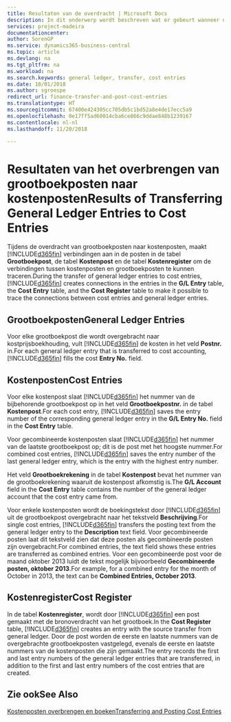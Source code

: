 ```yaml
---
title: Resultaten van de overdracht | Microsoft Docs
description: In dit onderwerp wordt beschreven wat er gebeurt wanneer u grootboekposten overbrengt naar kostenposten.
services: project-madeira
documentationcenter: 
author: SorenGP
ms.service: dynamics365-business-central
ms.topic: article
ms.devlang: na
ms.tgt_pltfrm: na
ms.workload: na
ms.search.keywords: general ledger, transfer, cost entries
ms.date: 10/01/2018
ms.author: sgroespe
redirect_url: finance-transfer-and-post-cost-entries
ms.translationtype: HT
ms.sourcegitcommit: 67400e424305cc705db5c1bd52a8e4de17ecc5a9
ms.openlocfilehash: 0e17ff5ad60014cba6ce866c9ddae848b1239167
ms.contentlocale: nl-nl
ms.lasthandoff: 11/20/2018

---
```

# <a name="results-of-transferring-general-ledger-entries-to-cost-entries"></a><span data-ttu-id="b83f6-103">Resultaten van het overbrengen van grootboekposten naar kostenposten</span><span class="sxs-lookup"><span data-stu-id="b83f6-103">Results of Transferring General Ledger Entries to Cost Entries</span></span>
<span data-ttu-id="b83f6-104">Tijdens de overdracht van grootboekposten naar kostenposten, maakt [!INCLUDE[d365fin](includes/d365fin_md.md)] verbindingen aan in de posten in de tabel **Grootboekpost**, de tabel **Kostenpost** en de tabel **Kostenregister** om de verbindingen tussen kostenposten en grootboekposten te kunnen traceren.</span><span class="sxs-lookup"><span data-stu-id="b83f6-104">During the transfer of general ledger entries to cost entries, [!INCLUDE[d365fin](includes/d365fin_md.md)] creates connections in the entries in the **G/L Entry** table, the **Cost Entry** table, and the **Cost Register** table to make it possible to trace the connections between cost entries and general ledger entries.</span></span>  

## <a name="general-ledger-entries"></a><span data-ttu-id="b83f6-105">Grootboekposten</span><span class="sxs-lookup"><span data-stu-id="b83f6-105">General Ledger Entries</span></span>  
<span data-ttu-id="b83f6-106">Voor elke grootboekpost die wordt overgebracht naar kostprijsboekhouding, vult [!INCLUDE[d365fin](includes/d365fin_md.md)] de kosten in het veld **Postnr.** in.</span><span class="sxs-lookup"><span data-stu-id="b83f6-106">For each general ledger entry that is transferred to cost accounting, [!INCLUDE[d365fin](includes/d365fin_md.md)] fills the cost **Entry No.** field.</span></span>  

## <a name="cost-entries"></a><span data-ttu-id="b83f6-107">Kostenposten</span><span class="sxs-lookup"><span data-stu-id="b83f6-107">Cost Entries</span></span>  
<span data-ttu-id="b83f6-108">Voor elke kostenpost slaat [!INCLUDE[d365fin](includes/d365fin_md.md)] het nummer van de bijbehorende grootboekpost op in het veld **Grootboekpostnr.** in de tabel **Kostenpost**.</span><span class="sxs-lookup"><span data-stu-id="b83f6-108">For each cost entry, [!INCLUDE[d365fin](includes/d365fin_md.md)] saves the entry number of the corresponding general ledger entry in the **G/L Entry No.** field in the **Cost Entry** table.</span></span>  

<span data-ttu-id="b83f6-109">Voor gecombineerde kostenposten slaat [!INCLUDE[d365fin](includes/d365fin_md.md)] het nummer van de laatste grootboekpost op; dit is de post met het hoogste nummer.</span><span class="sxs-lookup"><span data-stu-id="b83f6-109">For combined cost entries, [!INCLUDE[d365fin](includes/d365fin_md.md)] saves the entry number of the last general ledger entry, which is the entry with the highest entry number.</span></span>  

<span data-ttu-id="b83f6-110">Het veld **Grootboekrekening** in de tabel **Kostenpost** bevat het nummer van de grootboekrekening waaruit de kostenpost afkomstig is.</span><span class="sxs-lookup"><span data-stu-id="b83f6-110">The **G/L Account** field in the **Cost Entry** table contains the number of the general ledger account that the cost entry came from.</span></span>  

<span data-ttu-id="b83f6-111">Voor enkele kostenposten wordt de boekingstekst door [!INCLUDE[d365fin](includes/d365fin_md.md)] uit de grootboekpost overgebracht naar het tekstveld **Beschrijving**.</span><span class="sxs-lookup"><span data-stu-id="b83f6-111">For single cost entries, [!INCLUDE[d365fin](includes/d365fin_md.md)] transfers the posting text from the general ledger entry to the **Description** text field.</span></span> <span data-ttu-id="b83f6-112">Voor gecombineerde posten laat dit tekstveld zien dat deze posten als gecombineerde posten zijn overgebracht.</span><span class="sxs-lookup"><span data-stu-id="b83f6-112">For combined entries, the text field shows these entries are transferred as combined entries.</span></span> <span data-ttu-id="b83f6-113">Voor een gecombineerde post voor de maand oktober 2013 luidt de tekst mogelijk bijvoorbeeld **Gecombineerde posten, oktober 2013**.</span><span class="sxs-lookup"><span data-stu-id="b83f6-113">For example, for a combined entry for the month of October in 2013, the text can be **Combined Entries, October 2013**.</span></span>  

## <a name="cost-register"></a><span data-ttu-id="b83f6-114">Kostenregister</span><span class="sxs-lookup"><span data-stu-id="b83f6-114">Cost Register</span></span>  
<span data-ttu-id="b83f6-115">In de tabel **Kostenregister**, wordt door [!INCLUDE[d365fin](includes/d365fin_md.md)] een post gemaakt met de bronoverdracht van het grootboek.</span><span class="sxs-lookup"><span data-stu-id="b83f6-115">In the **Cost Register** table, [!INCLUDE[d365fin](includes/d365fin_md.md)] creates an entry with the source transfer from general ledger.</span></span> <span data-ttu-id="b83f6-116">Door de post worden de eerste en laatste nummers van de overgebrachte grootboekposten vastgelegd, evenals de eerste en laatste nummers van de kostenposten die zijn gemaakt.</span><span class="sxs-lookup"><span data-stu-id="b83f6-116">The entry records the first and last entry numbers of the general ledger entries that are transferred, in addition to the first and last entry numbers of the cost entries that are created.</span></span>  

## <a name="see-also"></a><span data-ttu-id="b83f6-117">Zie ook</span><span class="sxs-lookup"><span data-stu-id="b83f6-117">See Also</span></span>  
[<span data-ttu-id="b83f6-118">Kostenposten overbrengen en boeken</span><span class="sxs-lookup"><span data-stu-id="b83f6-118">Transferring and Posting Cost Entries</span></span>](finance-transfer-and-post-cost-entries.md)   

